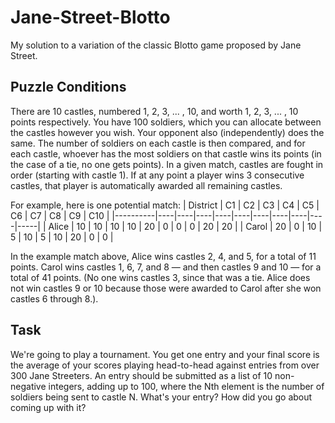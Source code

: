 # Jane-Street-Blotto
My solution to a variation of the classic Blotto game proposed by Jane Street.

## Puzzle Conditions

There are 10 castles, numbered 1, 2, 3, ... , 10, and worth 1, 2, 3, ... , 10 points respectively. You have 100 soldiers, which you can
allocate between the castles however you wish. Your opponent also (independently) does the same. The number of soldiers on
each castle is then compared, and for each castle, whoever has the most soldiers on that castle wins its points (in the case of a tie,
no one gets points). In a given match, castles are fought in order (starting with castle 1). If at any point a player wins 3 consecutive
castles, that player is automatically awarded all remaining castles.

For example, here is one potential match:
| District | C1 | C2 | C3 | C4 | C5 | C6 | C7 | C8 | C9 | C10 |
|----------|----|----|----|----|----|----|----|----|----|-----|
| Alice    | 10 | 10 | 10 | 10 | 20 | 0  | 0  | 0  | 20 | 20  |
| Carol    | 20 | 0  | 10 | 5  | 10 | 5  | 10 | 20 | 0  | 0   |

In the example match above, Alice wins castles 2, 4, and 5, for a total of 11 points. Carol wins castles 1, 6, 7, and 8 — and then
castles 9 and 10 — for a total of 41 points. (No one wins castles 3, since that was a tie. Alice does not win castles 9 or 10 because
those were awarded to Carol after she won castles 6 through 8.).

## Task

We're going to play a tournament. You get one entry and your final score is the average of your scores playing head-to-head
against entries from over 300 Jane Streeters. An entry should be submitted as a list of 10 non-negative integers, adding up to 100,
where the Nth element is the number of soldiers being sent to castle N.
What's your entry? How did you go about coming up with it?

